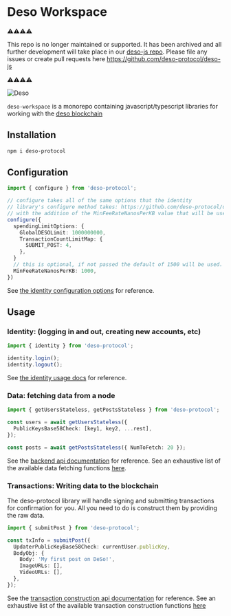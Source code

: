 # Deso Workspace

⚠️⚠️⚠️⚠️

This repo is no longer maintained or supported. It has been archived and all further development will take place in our [deso-js repo](https://github.com/deso-protocol/deso-js). Please file any issues or create pull requests here https://github.com/deso-protocol/deso-js

⚠️⚠️⚠️⚠️

![Deso](./deso.jpg)

`deso-workspace` is a monorepo containing javascript/typescript libraries for working with the [deso blockchain](https://deso.org)

## Installation

```sh
npm i deso-protocol
```

## Configuration

```ts
import { configure } from 'deso-protocol';

// configure takes all of the same options that the identity
// library's configure method takes: https://github.com/deso-protocol/deso-workspace/tree/main/libs/identity#configuration
// with the addition of the MinFeeRateNanosPerKB value that will be used for all transactions.
configure({
  spendingLimitOptions: {
    GlobalDESOLimit: 1000000000,
    TransactionCountLimitMap: {
      SUBMIT_POST: 4,
    },
  }
  // this is optional, if not passed the default of 1500 will be used.
  MinFeeRateNanosPerKB: 1000,
})
```

See [the identity configuration options](https://github.com/deso-protocol/deso-workspace/tree/main/libs/identity#configuration) for reference.

## Usage

### Identity: (logging in and out, creating new accounts, etc)

```ts
import { identity } from 'deso-protocol';

identity.login();
identity.logout();
```

See [the identity usage docs](https://github.com/deso-protocol/deso-workspace/tree/main/libs/identity#usage) for reference.

### Data: fetching data from a node

```ts
import { getUsersStateless, getPostsStateless } from 'deso-protocol';

const users = await getUsersStateless({
  PublicKeysBase58Check: [key1, key2, ...rest],
});

const posts = await getPostsStateless({ NumToFetch: 20 });
```

See the [backend api documentation](https://docs.deso.org/deso-backend/api) for reference.
See an exhaustive list of the available data fetching functions [here](https://github.com/deso-protocol/deso-workspace/blob/main/libs/data/src/lib/data.ts#L73).

### Transactions: Writing data to the blockchain

The deso-protocol library will handle signing and submitting transactions for
confirmation for you. All you need to do is construct them by providing the raw
data.

```ts
import { submitPost } from 'deso-protocol';

const txInfo = submitPost({
  UpdaterPublicKeyBase58Check: currentUser.publicKey,
  BodyObj: {
    Body: 'My first post on DeSo!',
    ImageURLs: [],
    VideoURLs: [],
  },
});
```

See the [transaction construction api documentation](https://docs.deso.org/deso-backend/construct-transactions) for reference.
See an exhaustive list of the available transaction construction functions [here](https://github.com/deso-protocol/deso-workspace/tree/beta/libs/deso-protocol/src/lib/transactions)
